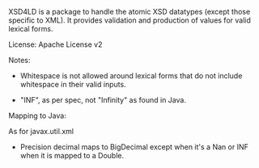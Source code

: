 XSD4LD is a package to handle the atomic XSD datatypes (except those
specific to XML). It provides validation and production of values for valid
lexical forms.

License: Apache License v2

Notes:

* Whitespace is not allowed around lexical forms that do not 
  include whitespace in their valid inputs.

* "INF", as per spec, not "Infinity" as found in Java.

Mapping to Java: 

As for javax.util.xml 

* Precision decimal maps to BigDecimal except when it's a Nan or INF
  when it is mapped to a Double.
